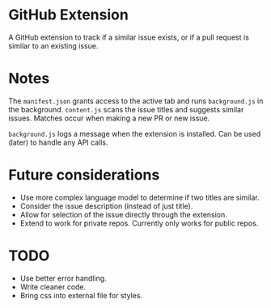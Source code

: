 # GitHub Extension

A GitHub extension to track if a similar issue exists, or if a pull request is similar to an existing issue. 

# Notes 

The `manifest.json` grants access to the active tab and runs `background.js` in the background. `content.js` scans the issue titles and suggests similar issues. Matches occur when making a new PR or new issue. 

`background.js` logs a message when the extension is installed. Can be used (later) to handle any API calls. 

# Future considerations 

- Use more complex language model to determine if two titles are similar. 
- Consider the issue description (instead of just title). 
- Allow for selection of the issue directly through the extension. 
- Extend to work for private repos. Currently only works for public repos. 

# TODO 

- Use better error handling.
- Write cleaner code. 
- Bring css into external file for styles. 
